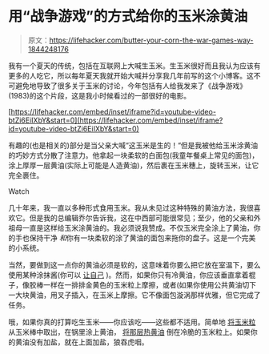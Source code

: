 # 用“战争游戏”的方式给你的玉米涂黄油

> 原文：<https://lifehacker.com/butter-your-corn-the-war-games-way-1844248176>

我有一个夏天的传统，包括在互联网上大喊生玉米。生玉米很好而且我认为应该有更多的人吃它，所以每年夏天我就开始大喊并分享我几年前写的这个小博客。这不可避免地导致了很多关于玉米的讨论，今年包括有人给我发来了《战争游戏》(1983)的这个片段，这是我小时候看过的一部很好的电影。

 [https://lifehacker.com/embed/inset/iframe?id=youtube-video-btZi6EiIXbY&start=0](https://lifehacker.com/embed/inset/iframe?id=youtube-video-btZi6EiIXbY&start=0) 

有趣的(也是相关的)部分是当父亲大喊“这玉米是生的！“但是我被他给玉米涂黄油的巧妙方式分散了注意力。他拿起一块柔软的白面包(我童年餐桌上常见的面包)，涂上厚厚一层黄油(实际上可能是人造黄油)，然后裹在玉米穗上，旋转玉米，让它完全裹住。

Watch

几十年来，我一直以多种形式食用玉米。我从未见过这种特殊的黄油方法，我很喜欢它。但是我的总编辑乔尔告诉我，这在中西部可能很常见；至少，他的父亲和外祖母一直是这样给玉米涂黄油的。我必须说我赞成。不仅玉米完全涂上了黄油，你的手也保持干净 *和*你有一块柔软的涂了黄油的面包来拖你的盘子。这是一个完美的小系统。

当然，要做到这一点你的黄油必须是软的，这意味着你要么把它放在室温下，要么使用某种涂抹酱(你可以 [让自己](https://lifehacker.com/how-to-make-spreadable-butter-with-two-ingredients-1844069083) )。然而，如果你只有冷黄油，你应该垂直拿着棍子，像胶棒一样在一排排金黄色的玉米粒上摩擦，或者(如果你使用公共黄油切下一大块黄油，用叉子插入，在玉米上摩擦。它不像面包漩涡那样优雅，但它完成了任务。

哦，如果你真的打算吃生玉米——你应该吃——这些都不适用。简单地 [将玉米粒](https://skillet.lifehacker.com/how-to-separate-corn-kernels-without-making-a-huge-mess-1837036709) 从玉米棒中取出，在锅里涂上黄油， [将那层热黄油](https://skillet.lifehacker.com/put-brown-butter-on-summer-produce-1837407081) 倒在冷脆的玉米粒上。如果你的黄油没有加盐，就在上面加盐，狼吞虎咽。